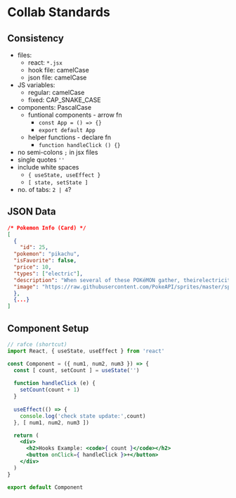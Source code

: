 # Collab Standards

## Consistency
- files: 
  - react: `*.jsx`
  - hook file: camelCase
  - json file: camelCase
- JS variables: 
  - regular: camelCase
  - fixed: CAP_SNAKE_CASE
- components: PascalCase
  - funtional components - arrow fn
    - `const App = () => {}`
    - `export default App`
  - helper functions - declare fn
    - `function handleClick () {}`
- no semi-colons ` ; ` in jsx files
- single quotes ` '' `
- include white spaces
  - `{ useState, useEffect }`
  - `[ state, setState ]`
- no. of tabs: `2 | 4`?

<!-- - CSS variables: -->
  <!-- - BEM (Block-Element-Modifier) -->
  <!-- - `[block]__[element]--[modifier]` -->

## JSON Data
```json
/* Pokemon Info (Card) */
[
  {
    "id": 25,
  "pokemon": "pikachu",
  "isFavorite": false,
  "price": 10,
  "types": ["electric"],
  "description": "When several of these POKéMON gather, theirelectricity could build and cause lightning storms.",
  "image": "https://raw.githubusercontent.com/PokeAPI/sprites/master/sprites/pokemon/other/official-artwork/131.png",
  },
  {...}
]
```

## Component Setup
```jsx
// rafce (shortcut)
import React, { useState, useEffect } from 'react'

const Component = ({ num1, num2, num3 }) => {
  const [ count, setCount ] = useState('')
  
  function handleClick (e) {
    setCount(count + 1) 
  }
  
  useEffect(() => { 
    console.log('check state update:',count) 
  }, [ num1, num2, num3 ])

  return (
    <div>
      <h2>Hooks Example: <code>{ count }</code></h2>
      <button onClick={ handleClick }>+</button>
    </div>
  )
}

export default Component
```